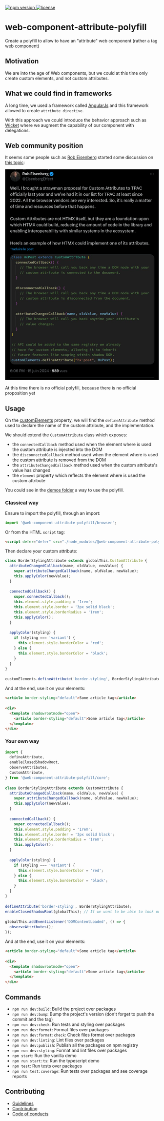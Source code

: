 <p>
  <a href="https://www.npmjs.com/package/@web-component-attribute-polyfill/core">
    <img src="https://img.shields.io/npm/v/@web-component-attribute-polyfill/core" alt="npm version">
  </a>

  <a href="https://github.com/rochejul/web-component-attribute-polyfill/blob/main/LICENSE">
    <img src="https://img.shields.io/npm/l/@web-component-attribute-polyfill/core.svg" alt="license">
  </a>
</p>

# web-component-attribute-polyfill

Create a polyfill to allow to have an "attribute" web component (rather a tag web component)

## Motivation

We are into the age of Web components, but we could at this time only create custom elements, and not custom attributes.

## What we could find in frameworks

A long time, we used a framework called [AngularJs](https://docs.angularjs.org/) and this framework allowed to create `attribute directive`.

With this approach we could introduce the behavior approach such as [Wicket](https://nightlies.apache.org/wicket/apidocs/8.x/org/apache/wicket/behavior/Behavior.html) where we augment the capability of our component with delegations.

## Web community position

It seems some people such as [Rob Eisenberg](https://eisenbergeffect.medium.com/) started some discussion on [this topic](https://x.com/EisenbergEffect/status/1802009857488285966):

![Rob Eisenberg's tweet](./images/tweet-rob-eisenberg.png)

At this time there is no official polyfill, because there is no official proposition yet

## Usage

On the [customElements](https://developer.mozilla.org/fr/docs/Web/API/Window/customElements) property, we will find the `defineAttribute` method used to declare the name of the custom attribute, and the implementation.

We should extend the `CustomAttribute` class which exposes:

- the `connectedCallback` method used when the element where is used the custom attribute is injected into the DOM
- the `disconnectedCallback` method used when the element where is used the custom attribute is removed from the DOM
- the `attributeChangedCallback` method used when the custom attribute's value has changed
- the `element` property which reflects the element where is used the custom attribute

You could see in the [demos folder](./demos/) a way to use the polyfill.

### Classical way

Ensure to import the polyfill, through an import:

```js
import '@web-component-attribute-polyfill/browser';
```

Or from the HTML `script` tag:

```html
<script defer="defer" src="./node_modules/@web-component-attribute-polyfill/browser/build/bundle.js">
```

Then declare your custom attribute:

```js
class BorderStylingAttribute extends globalThis.CustomAttribute {
  attributeChangedCallback(name, oldValue, newValue) {
    super.attributeChangedCallback(name, oldValue, newValue);
    this.applyColor(newValue);
  }

  connectedCallback() {
    super.connectedCallback();
    this.element.style.padding = '1rem';
    this.element.style.border = '3px solid black';
    this.element.style.borderRadius = '1rem';
    this.applyColor();
  }

  applyColor(styling) {
    if (styling === 'variant') {
      this.element.style.borderColor = 'red';
    } else {
      this.element.style.borderColor = 'black';
    }
  }
}

customElements.defineAttribute('border-styling', BorderStylingAttribute);
```

And at the end, use it on your elements:

```html
<article border-styling="default">Some article tag</article>

<div>
  <template shadowrootmode="open">
    <article border-styling="default">Some article tag</article>
  </template>
</div>
```

### Your own way

```js
import {
  defineAttribute,
  enableClosedShadowRoot,
  observeAttributes,
  CustomAttribute,
} from '@web-component-attribute-polyfill/core';

class BorderStylingAttribute extends CustomAttribute {
  attributeChangedCallback(name, oldValue, newValue) {
    super.attributeChangedCallback(name, oldValue, newValue);
    this.applyColor(newValue);
  }

  connectedCallback() {
    super.connectedCallback();
    this.element.style.padding = '1rem';
    this.element.style.border = '3px solid black';
    this.element.style.borderRadius = '1rem';
    this.applyColor();
  }

  applyColor(styling) {
    if (styling === 'variant') {
      this.element.style.borderColor = 'red';
    } else {
      this.element.style.borderColor = 'black';
    }
  }
}

defineAttribute('border-styling', BorderStylingAttribute);
enableClosedShadowRoot(globalThis); // If we want to be able to look on closed shadow dom

globalThis.addEventListener('DOMContentLoaded', () => {
  observeAttributes();
});
```

And at the end, use it on your elements:

```html
<article border-styling="default">Some article tag</article>

<div>
  <template shadowrootmode="open">
    <article border-styling="default">Some article tag</article>
  </template>
</div>
```

## Commands

- `npm run dev:build`: Build the project over packages
- `npm run dev:bump`: Bump the project's version (don't forget to push the commit and the tag)
- `npm run dev:check`: Run tests and styling over packages
- `npm run dev:format`: Format files over packages
- `npm run dev:format:check`: Check files format over packages
- `npm run dev:linting`: Lint files over packages
- `npm run dev:publish`: Publish all the packages on npm registry
- `npm run dev:styling`: Format and lint files over packages
- `npm start`: Run the vanilla demo
- `npm run start:ts`: Run the typescript demo
- `npm test`: Run tests over packages
- `npm run test:coverage`: Run tests over packages and see coverage reports

## Contributing

- [Guidelines](./docs/GUIDELINES.md)
- [Contributing](./docs/CONTRIBUTING.md)
- [Code of conducts](./docs/CODE_OF_CONDUCTS.md)
